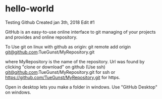 # hello-world
Testing Github
Created jan 3th, 2018
Edit #1

GitHub is an  easy-to-use online interface to git managing of your projects and provides and online repository.

To Use git on linux with github as origin:
git remote add origin git@github.com:TueGunst/MyRepository.git

where MyRepository is the name of the repository.
Url was found by clicking "clone or download" on github (Use ssh)
git@github.com:TueGunst/MyRepository.git for ssh or https://github.com/TueGunst/MyRepository.git for https.


Open in desktop lets you make a folder in windows.
Use "GitHub Desktop" on windows.